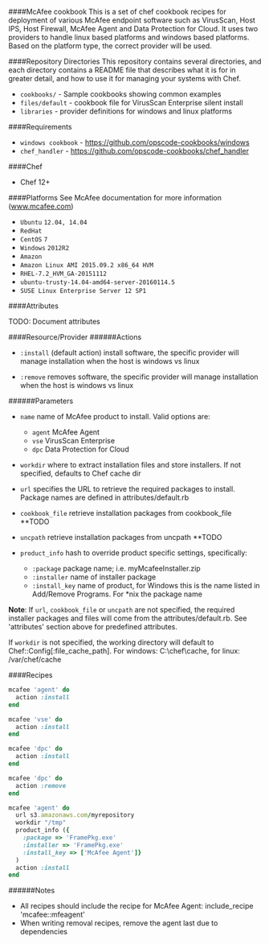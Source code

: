 ####McAfee cookbook
This is a set of chef cookbook recipes for deployment of various McAfee endpoint software such as VirusScan, Host IPS, Host Firewall, McAfee Agent and Data Protection for Cloud.
It uses two providers to handle linux based platforms and windows based platforms. Based on the platform type, the correct provider will be used.

####Repository Directories
This repository contains several directories, and each directory contains a README file that describes what it is for in greater detail, and how to use it for managing your systems with Chef.

* `cookbooks/` -  Sample cookbooks showing common examples
* `files/default` - cookbook file for VirusScan Enterprise silent install
* `libraries` - provider definitions for windows and linux platforms  

####Requirements
* `windows cookbook` - https://github.com/opscode-cookbooks/windows
* `chef_handler` - https://github.com/opscode-cookbooks/chef_handler

####Chef
* Chef 12+

####Platforms
See McAfee documentation for more information (www.mcafee.com)
* `Ubuntu` `12.04, 14.04` 
* `RedHat`
* `CentOS` `7`
* `Windows` `2012R2`
* `Amazon`
 * `Amazon Linux AMI 2015.09.2 x86_64 HVM`
 * `RHEL-7.2_HVM_GA-20151112`
 * `ubuntu-trusty-14.04-amd64-server-20160114.5`
 * `SUSE Linux Enterprise Server 12 SP1`

####Attributes

TODO: Document attributes

####Resource/Provider
######Actions
* `:install` (default action) install software, the specific provider will manage installation when the host is windows vs linux

* `:remove` removes software, the specific provider will manage installation when the host is windows vs linux

######Parameters
* `name` name of McAfee product to install. Valid options are:
  * `agent` McAfee Agent
  * `vse`   VirusScan Enterprise
  * `dpc`   Data Protection for Cloud
  
* `workdir` where to extract installation files and store installers. If not specified, defaults to Chef cache dir

* `url` specifies the URL to retrieve the required packages to install. Package names are defined in attributes/default.rb

* `cookbook_file` retrieve installation packages from cookbook_file **TODO

* `uncpath` retrieve installation packages from uncpath **TODO

* `product_info` hash to override product specific settings, specifically:
  * `:package`  package name; i.e. myMcafeeInstaller.zip
  * `:installer`  name of installer package
  * `:install_key`  name of product, for Windows this is the name listed in Add/Remove Programs. For *nix the package name

**Note**: If `url`, `cookbook_file` or `uncpath` are not specified, the required installer packages and files will come from the attributes/default.rb. 
See 'attributes' section above for predefined attributes.

If `workdir` is not specified, the working directory will default to Chef::Config[:file_cache_path]. For windows: C:\chef\cache, for linux: /var/chef/cache

####Recipes
```ruby
mcafee 'agent' do
  action :install
end

mcafee 'vse' do
  action :install
end

mcafee 'dpc' do
  action :install
end

mcafee 'dpc' do
  action :remove
end

mcafee 'agent' do
  url s3.amazonaws.com/myrepository
  workdir "/tmp"
  product_info ({
    :package => 'FramePkg.exe'
    :installer => 'FramePkg.exe'
    :install_key => ['McAfee Agent']}
  )
  action :install
end
```

######Notes
* All recipes should include the recipe for McAfee Agent: include_recipe 'mcafee::mfeagent'
* When writing removal recipes, remove the agent last due to dependencies
